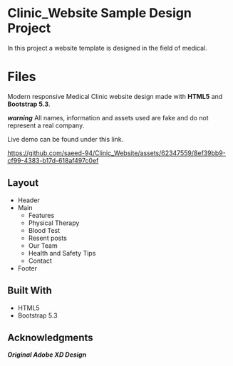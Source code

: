 # Clinic_Website Sample Design Project

In this project a website template is designed in the field of medical.

# Files

Modern responsive Medical Clinic website design made with **HTML5** and **Bootstrap 5.3**.

**_warning_** All names, information and assets used are fake and do not represent a real company.

Live demo can be found under this link.

https://github.com/saeed-94/Clinic_Website/assets/62347559/8ef39bb9-cf99-4383-b17d-618af497c0ef

## Layout

- Header
- Main
  - Features
  - Physical Therapy
  - Blood Test
  - Resent posts
  - Our Team
  - Health and Safety Tips
  - Contact
- Footer

## Built With

- HTML5
- Bootstrap 5.3

## Acknowledgments

**_Original Adobe XD Design_**
